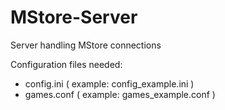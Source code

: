 # MStore-Server

Server handling MStore connections

Configuration files needed:
- config.ini ( example: config_example.ini )
- games.conf ( example: games_example.conf )
